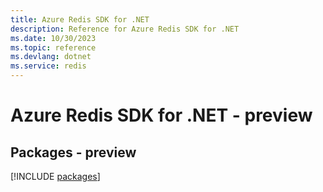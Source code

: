 ```yaml
---
title: Azure Redis SDK for .NET
description: Reference for Azure Redis SDK for .NET
ms.date: 10/30/2023
ms.topic: reference
ms.devlang: dotnet
ms.service: redis
---
```

# Azure Redis SDK for .NET - preview
## Packages - preview
[!INCLUDE [packages](redis-index.md)]